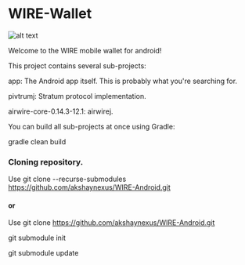# WIRE-Wallet

![alt text](https://cdn.discordapp.com/attachments/497476919475044361/544271546697515009/Logo_with_tex_1t.png)

Welcome to the WIRE mobile wallet for android!


This project contains several sub-projects:

app: The Android app itself. This is probably what you're searching for.

pivtrumj: Stratum protocol implementation.

airwire-core-0.14.3-12.1: airwirej.

You can build all sub-projects at once using Gradle:

gradle clean build


### Cloning repository.

Use git clone --recurse-submodules https://github.com/akshaynexus/WIRE-Android.git
  
#### or

Use git clone https://github.com/akshaynexus/WIRE-Android.git
  
git submodule init

git submodule update
